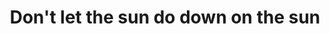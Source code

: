 ---
title: Don't let the sun do down on the sun
description: Humorous piece describing efforts to allay the end of the sun.
link: https://theopiatemagazine.com/2018/02/24/dont-let-the-sun-set-on-the-sun-by-rene-ghosh/
layout: published
date_published: 24-02-2018
---